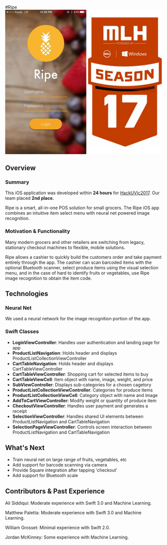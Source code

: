 #Ripe
![](https://github.com/williamgrosset/Ripe/blob/master/Designs/banner.jpg "Ripe")
## Overview

### Summary
This iOS application was developed within **24 hours** for [HackUVic2017](http://17w.hackuvic.com/). Our team placed **2nd place.**

Ripe is a smart, all-in-one POS solution for small grocers. The Ripe iOS app combines an intuitive item select menu with neural net powered image recognition.

### Motivation & Functionality
Many modern grocers and other retailers are switching from legacy, stationary checkout machines to flexible, mobile solutions.

Ripe allows a cashier to quickly build the customers order and take payment entirely through the app. The cashier can scan barcoded items with the optional Bluetooth scanner, select produce items using the visual selection menu, and in the case of hard to identify fruits or vegetables, use Ripe image recognition to obtain the item code.

## Technologies

### Neural Net
We used a neural network for the image recognition portion of the app. 

### Swift Classes
* **LoginViewController**: Handles user authentication and landing page for app
* **ProductListNavigation**: Holds header and displays ProductListCollectionViewController
* **CartTableNavigation**: Holds header and displays CartTableViewController
* **CartTableViewController**: Shopping cart for selected items to buy
* **CartTableViewCell**: Item object with name, image, weight, and price
* **SubViewController**: Displays sub-categories for a chosen cagetory
* **ProductListCollectionViewController**: Categories for produce items
* **ProductListCollectionViewCell**: Category object with name and image
* **AddToCartViewController**: Modify weight or quantity of produce item
* **CheckoutViewController**: Handles user payment and generates a receipt
* **SelectionViewController**: Handles shared UI elements between ProductListNavigation and CartTableNavigation
* **SelectionPageViewController**: Controls screen interaction between ProductListNavigation and CartTableNavigation

## What's Next
* Train neural net on large range of fruits, vegetables, etc
* Add support for barcode scanning via camera
* Provide Square integration after tapping 'checkout'
* Add support for Bluetooth scale

## Contributors & Past Experience
Ali Siddiqui: Moderate experience with Swift 3.0 and Machine Learning.

Matthew Paletta: Moderate experience with Swift 3.0 and Machine Learning.

William Grosset: Minimal experience with Swift 2.0.

Jordan McKinney: Some experience with Machine Learning.
